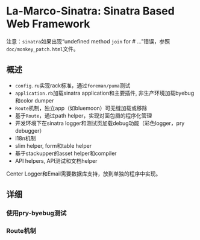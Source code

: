 # La-Marco-Sinatra: Sinatra Based Web Framework

注意：`sinatra`如果出现“undefined method `join` for #<String> ...”错误，参照`doc/monkey_patch.html`文件。

## 概述

- `config.ru`实现rack标准，通过`foreman/puma`测试
- `application.rb`加载sinatra application和主要插件, 非生产环境加载byebug和color dumper
- `Route`机制，独立app（如bluemoon）可无缝加载或移除
- 基于`Route`，通过path helper，实现对面包屑的程序化管理
- 开发环境下在sinatra logger和测试页加载debug功能（彩色logger，pry debugger）
- I18n机制
- slim helper, form和table helper
- 基于stackupper的asset helper和compiler
- API helpers, API测试和文档helper

Center Logger和Email需要数据库支持，放到单独的程序中实现。

## 详细

### 使用pry-byebug测试

### Route机制
